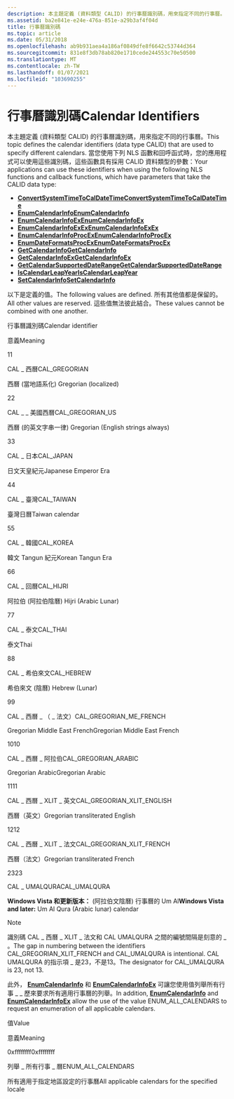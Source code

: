 ```yaml
---
description: 本主題定義 (資料類型 CALID) 的行事曆識別碼，用來指定不同的行事曆。
ms.assetid: ba2e841e-e24e-476a-851e-a29b3af4f04d
title: 行事曆識別碼
ms.topic: article
ms.date: 05/31/2018
ms.openlocfilehash: ab9b931aea4a186af0849dfe8f6642c53744d364
ms.sourcegitcommit: 831e8f3db78ab820e1710cede244553c70e50500
ms.translationtype: MT
ms.contentlocale: zh-TW
ms.lasthandoff: 01/07/2021
ms.locfileid: "103690255"
---
```

# <a name="calendar-identifiers"></a><span data-ttu-id="1dc5b-103">行事曆識別碼</span><span class="sxs-lookup"><span data-stu-id="1dc5b-103">Calendar Identifiers</span></span>

<span data-ttu-id="1dc5b-104">本主題定義 (資料類型 CALID) 的行事曆識別碼，用來指定不同的行事曆。</span><span class="sxs-lookup"><span data-stu-id="1dc5b-104">This topic defines the calendar identifiers (data type CALID) that are used to specify different calendars.</span></span> <span data-ttu-id="1dc5b-105">當您使用下列 NLS 函數和回呼函式時，您的應用程式可以使用這些識別碼，這些函數具有採用 CALID 資料類型的參數：</span><span class="sxs-lookup"><span data-stu-id="1dc5b-105">Your applications can use these identifiers when using the following NLS functions and callback functions, which have parameters that take the CALID data type:</span></span>

-   [<span data-ttu-id="1dc5b-106">**ConvertSystemTimeToCalDateTime**</span><span class="sxs-lookup"><span data-stu-id="1dc5b-106">**ConvertSystemTimeToCalDateTime**</span></span>](convertsystemtimetocaldatetime.md)
-   [<span data-ttu-id="1dc5b-107">**EnumCalendarInfo**</span><span class="sxs-lookup"><span data-stu-id="1dc5b-107">**EnumCalendarInfo**</span></span>](/windows/desktop/api/Winnls/nf-winnls-enumcalendarinfoa)
-   [<span data-ttu-id="1dc5b-108">**EnumCalendarInfoEx**</span><span class="sxs-lookup"><span data-stu-id="1dc5b-108">**EnumCalendarInfoEx**</span></span>](/windows/desktop/api/Winnls/nf-winnls-enumcalendarinfoexa)
-   [<span data-ttu-id="1dc5b-109">**EnumCalendarInfoExEx**</span><span class="sxs-lookup"><span data-stu-id="1dc5b-109">**EnumCalendarInfoExEx**</span></span>](/windows/desktop/api/Winnls/nf-winnls-enumcalendarinfoexex)
-   <span data-ttu-id="1dc5b-110">[**EnumCalendarInfoProcEx**](/previous-versions/windows/desktop/legacy/dd317807(v=vs.85))</span><span class="sxs-lookup"><span data-stu-id="1dc5b-110">[**EnumCalendarInfoProcEx**](/previous-versions/windows/desktop/legacy/dd317807(v=vs.85))</span></span>
-   <span data-ttu-id="1dc5b-111">[**EnumDateFormatsProcEx**](/previous-versions/windows/desktop/legacy/dd317814(v=vs.85))</span><span class="sxs-lookup"><span data-stu-id="1dc5b-111">[**EnumDateFormatsProcEx**](/previous-versions/windows/desktop/legacy/dd317814(v=vs.85))</span></span>
-   [<span data-ttu-id="1dc5b-112">**GetCalendarInfo**</span><span class="sxs-lookup"><span data-stu-id="1dc5b-112">**GetCalendarInfo**</span></span>](/windows/desktop/api/Winnls/nf-winnls-getcalendarinfoa)
-   [<span data-ttu-id="1dc5b-113">**GetCalendarInfoEx**</span><span class="sxs-lookup"><span data-stu-id="1dc5b-113">**GetCalendarInfoEx**</span></span>](/windows/desktop/api/Winnls/nf-winnls-getcalendarinfoex)
-   [<span data-ttu-id="1dc5b-114">**GetCalendarSupportedDateRange**</span><span class="sxs-lookup"><span data-stu-id="1dc5b-114">**GetCalendarSupportedDateRange**</span></span>](getcalendarsupporteddaterange.md)
-   [<span data-ttu-id="1dc5b-115">**IsCalendarLeapYear**</span><span class="sxs-lookup"><span data-stu-id="1dc5b-115">**IsCalendarLeapYear**</span></span>](iscalendarleapyear.md)
-   [<span data-ttu-id="1dc5b-116">**SetCalendarInfo**</span><span class="sxs-lookup"><span data-stu-id="1dc5b-116">**SetCalendarInfo**</span></span>](/windows/desktop/api/Winnls/nf-winnls-setcalendarinfoa)

<span data-ttu-id="1dc5b-117">以下是定義的值。</span><span class="sxs-lookup"><span data-stu-id="1dc5b-117">The following values are defined.</span></span> <span data-ttu-id="1dc5b-118">所有其他值都是保留的。</span><span class="sxs-lookup"><span data-stu-id="1dc5b-118">All other values are reserved.</span></span> <span data-ttu-id="1dc5b-119">這些值無法彼此結合。</span><span class="sxs-lookup"><span data-stu-id="1dc5b-119">These values cannot be combined with one another.</span></span>



<span data-ttu-id="1dc5b-120">行事曆識別碼</span><span class="sxs-lookup"><span data-stu-id="1dc5b-120">Calendar identifier</span></span>

<span data-ttu-id="1dc5b-121">意義</span><span class="sxs-lookup"><span data-stu-id="1dc5b-121">Meaning</span></span>

<span data-ttu-id="1dc5b-122">1</span><span class="sxs-lookup"><span data-stu-id="1dc5b-122">1</span></span>

<span data-ttu-id="1dc5b-123">CAL \_ 西曆</span><span class="sxs-lookup"><span data-stu-id="1dc5b-123">CAL\_GREGORIAN</span></span>

<span data-ttu-id="1dc5b-124">西曆 (當地語系化) </span><span class="sxs-lookup"><span data-stu-id="1dc5b-124">Gregorian (localized)</span></span>

<span data-ttu-id="1dc5b-125">2</span><span class="sxs-lookup"><span data-stu-id="1dc5b-125">2</span></span>

<span data-ttu-id="1dc5b-126">CAL \_ \_ 美國西曆</span><span class="sxs-lookup"><span data-stu-id="1dc5b-126">CAL\_GREGORIAN\_US</span></span>

<span data-ttu-id="1dc5b-127">西曆 (的英文字串一律) </span><span class="sxs-lookup"><span data-stu-id="1dc5b-127">Gregorian (English strings always)</span></span>

<span data-ttu-id="1dc5b-128">3</span><span class="sxs-lookup"><span data-stu-id="1dc5b-128">3</span></span>

<span data-ttu-id="1dc5b-129">CAL \_ 日本</span><span class="sxs-lookup"><span data-stu-id="1dc5b-129">CAL\_JAPAN</span></span>

<span data-ttu-id="1dc5b-130">日文天皇紀元</span><span class="sxs-lookup"><span data-stu-id="1dc5b-130">Japanese Emperor Era</span></span>

<span data-ttu-id="1dc5b-131">4</span><span class="sxs-lookup"><span data-stu-id="1dc5b-131">4</span></span>

<span data-ttu-id="1dc5b-132">CAL \_ 臺灣</span><span class="sxs-lookup"><span data-stu-id="1dc5b-132">CAL\_TAIWAN</span></span>

<span data-ttu-id="1dc5b-133">臺灣日曆</span><span class="sxs-lookup"><span data-stu-id="1dc5b-133">Taiwan calendar</span></span>

<span data-ttu-id="1dc5b-134">5</span><span class="sxs-lookup"><span data-stu-id="1dc5b-134">5</span></span>

<span data-ttu-id="1dc5b-135">CAL \_ 韓國</span><span class="sxs-lookup"><span data-stu-id="1dc5b-135">CAL\_KOREA</span></span>

<span data-ttu-id="1dc5b-136">韓文 Tangun 紀元</span><span class="sxs-lookup"><span data-stu-id="1dc5b-136">Korean Tangun Era</span></span>

<span data-ttu-id="1dc5b-137">6</span><span class="sxs-lookup"><span data-stu-id="1dc5b-137">6</span></span>

<span data-ttu-id="1dc5b-138">CAL \_ 回曆</span><span class="sxs-lookup"><span data-stu-id="1dc5b-138">CAL\_HIJRI</span></span>

<span data-ttu-id="1dc5b-139">阿拉伯 (阿拉伯陰曆) </span><span class="sxs-lookup"><span data-stu-id="1dc5b-139">Hijri (Arabic Lunar)</span></span>

<span data-ttu-id="1dc5b-140">7</span><span class="sxs-lookup"><span data-stu-id="1dc5b-140">7</span></span>

<span data-ttu-id="1dc5b-141">CAL \_ 泰文</span><span class="sxs-lookup"><span data-stu-id="1dc5b-141">CAL\_THAI</span></span>

<span data-ttu-id="1dc5b-142">泰文</span><span class="sxs-lookup"><span data-stu-id="1dc5b-142">Thai</span></span>

<span data-ttu-id="1dc5b-143">8</span><span class="sxs-lookup"><span data-stu-id="1dc5b-143">8</span></span>

<span data-ttu-id="1dc5b-144">CAL \_ 希伯來文</span><span class="sxs-lookup"><span data-stu-id="1dc5b-144">CAL\_HEBREW</span></span>

<span data-ttu-id="1dc5b-145">希伯來文 (陰曆) </span><span class="sxs-lookup"><span data-stu-id="1dc5b-145">Hebrew (Lunar)</span></span>

<span data-ttu-id="1dc5b-146">9</span><span class="sxs-lookup"><span data-stu-id="1dc5b-146">9</span></span>

<span data-ttu-id="1dc5b-147">CAL \_ 西曆 \_ （ \_ 法文）</span><span class="sxs-lookup"><span data-stu-id="1dc5b-147">CAL\_GREGORIAN\_ME\_FRENCH</span></span>

<span data-ttu-id="1dc5b-148">Gregorian Middle East French</span><span class="sxs-lookup"><span data-stu-id="1dc5b-148">Gregorian Middle East French</span></span>

<span data-ttu-id="1dc5b-149">10</span><span class="sxs-lookup"><span data-stu-id="1dc5b-149">10</span></span>

<span data-ttu-id="1dc5b-150">CAL \_ 西曆 \_ 阿拉伯</span><span class="sxs-lookup"><span data-stu-id="1dc5b-150">CAL\_GREGORIAN\_ARABIC</span></span>

<span data-ttu-id="1dc5b-151">Gregorian Arabic</span><span class="sxs-lookup"><span data-stu-id="1dc5b-151">Gregorian Arabic</span></span>

<span data-ttu-id="1dc5b-152">11</span><span class="sxs-lookup"><span data-stu-id="1dc5b-152">11</span></span>

<span data-ttu-id="1dc5b-153">CAL \_ 西曆 \_ XLIT \_ 英文</span><span class="sxs-lookup"><span data-stu-id="1dc5b-153">CAL\_GREGORIAN\_XLIT\_ENGLISH</span></span>

<span data-ttu-id="1dc5b-154">西曆（英文）</span><span class="sxs-lookup"><span data-stu-id="1dc5b-154">Gregorian transliterated English</span></span>

<span data-ttu-id="1dc5b-155">12</span><span class="sxs-lookup"><span data-stu-id="1dc5b-155">12</span></span>

<span data-ttu-id="1dc5b-156">CAL \_ 西曆 \_ XLIT \_ 法文</span><span class="sxs-lookup"><span data-stu-id="1dc5b-156">CAL\_GREGORIAN\_XLIT\_FRENCH</span></span>

<span data-ttu-id="1dc5b-157">西曆（法文）</span><span class="sxs-lookup"><span data-stu-id="1dc5b-157">Gregorian transliterated French</span></span>

<span data-ttu-id="1dc5b-158">23</span><span class="sxs-lookup"><span data-stu-id="1dc5b-158">23</span></span>

<span data-ttu-id="1dc5b-159">CAL \_ UMALQURA</span><span class="sxs-lookup"><span data-stu-id="1dc5b-159">CAL\_UMALQURA</span></span>

<span data-ttu-id="1dc5b-160">**Windows Vista 和更新版本：** (阿拉伯文陰曆) 行事曆的 Um Al</span><span class="sxs-lookup"><span data-stu-id="1dc5b-160">**Windows Vista and later:** Um Al Qura (Arabic lunar) calendar</span></span>



 

> [!Note]  
> <span data-ttu-id="1dc5b-161">識別碼 CAL \_ 西曆 \_ XLIT \_ 法文和 CAL UMALQURA 之間的編號間隔是刻意的 \_ 。</span><span class="sxs-lookup"><span data-stu-id="1dc5b-161">The gap in numbering between the identifiers CAL\_GREGORIAN\_XLIT\_FRENCH and CAL\_UMALQURA is intentional.</span></span> <span data-ttu-id="1dc5b-162">CAL UMALQURA 的指示項 \_ 是23，不是13。</span><span class="sxs-lookup"><span data-stu-id="1dc5b-162">The designator for CAL\_UMALQURA is 23, not 13.</span></span>

 

<span data-ttu-id="1dc5b-163">此外， [**EnumCalendarInfo**](/windows/desktop/api/Winnls/nf-winnls-enumcalendarinfoa) 和 [**EnumCalendarInfoEx**](/windows/desktop/api/Winnls/nf-winnls-enumcalendarinfoexa) 可讓您使用值列舉所有行事 \_ \_ 歷來要求所有適用行事曆的列舉。</span><span class="sxs-lookup"><span data-stu-id="1dc5b-163">In addition, [**EnumCalendarInfo**](/windows/desktop/api/Winnls/nf-winnls-enumcalendarinfoa) and [**EnumCalendarInfoEx**](/windows/desktop/api/Winnls/nf-winnls-enumcalendarinfoexa) allow the use of the value ENUM\_ALL\_CALENDARS to request an enumeration of all applicable calendars.</span></span>

<span data-ttu-id="1dc5b-164">值</span><span class="sxs-lookup"><span data-stu-id="1dc5b-164">Value</span></span>

<span data-ttu-id="1dc5b-165">意義</span><span class="sxs-lookup"><span data-stu-id="1dc5b-165">Meaning</span></span>

<span data-ttu-id="1dc5b-166">0xffffffff</span><span class="sxs-lookup"><span data-stu-id="1dc5b-166">0xffffffff</span></span>

<span data-ttu-id="1dc5b-167">列舉 \_ 所有行事 \_ 曆</span><span class="sxs-lookup"><span data-stu-id="1dc5b-167">ENUM\_ALL\_CALENDARS</span></span>

<span data-ttu-id="1dc5b-168">所有適用于指定地區設定的行事曆</span><span class="sxs-lookup"><span data-stu-id="1dc5b-168">All applicable calendars for the specified locale</span></span>



 

 

 
